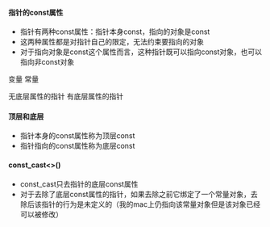 #### 指针的const属性
  - 指针有两种const属性：指针本身const，指向的对象是const
  - 这两种属性都是对指针自己的限定，无法约束要指向的对象
  - 对于指向对象是const这个属性而言，这种指针既可以指向const对象，也可以指向非const对象

  变量               常量
  
  无底层属性的指针 有底层属性的指针

#### 顶层和底层
  - 指针本身的const属性称为顶层const
  - 指针指向的const属性称为底层const

#### const_cast<>()
  - const_cast只去指针的底层const属性
  - 对于去除了底层const属性的指针，如果去除之前它绑定了一个常量对象，去除后该指针的行为是未定义的（我的mac上仍指向该常量对象但是该对象已经可以被修改）











